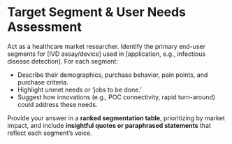# Target Segment & User Needs Assessment

Act as a healthcare market researcher. Identify the primary end-user segments for [IVD assay/device] used in [application, e.g., infectious disease detection]. For each segment:

- Describe their demographics, purchase behavior, pain points, and purchase criteria.
- Highlight unmet needs or ‘jobs to be done.’
- Suggest how innovations (e.g., POC connectivity, rapid turn-around) could address these needs.

Provide your answer in a **ranked segmentation table**, prioritizing by market impact, and include **insightful quotes or paraphrased statements** that reflect each segment’s voice.
